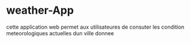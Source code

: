 # weather-App
cette application web permet aux utilisateures de consuter les condition meteorologiques actuelles dun ville donnee
